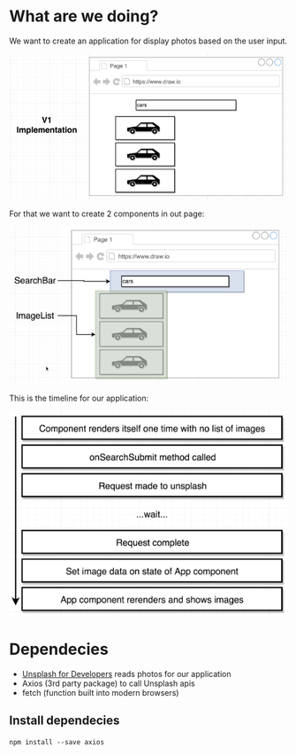 # What are we doing?

We want to create an application for display photos based on the user input.

![](https://github.com/erossini/ReactJsTutorial/blob/master/04-jsx/images/implementation_1.png)

For that we want to create 2 components in out page:

![](https://github.com/erossini/ReactJsTutorial/blob/master/04-jsx/images/implementation_1_2_components.png)

This is the timeline for our application:

![](https://github.com/erossini/ReactJsTutorial/blob/master/04-jsx/images/timeline.png)

# Dependecies

- [Unsplash for Developers](https://unsplash.com/) reads photos for our application
- Axios (3rd party package) to call Unsplash apis
- fetch (function built into modern browsers)


## Install dependecies

```
npm install --save axios
```